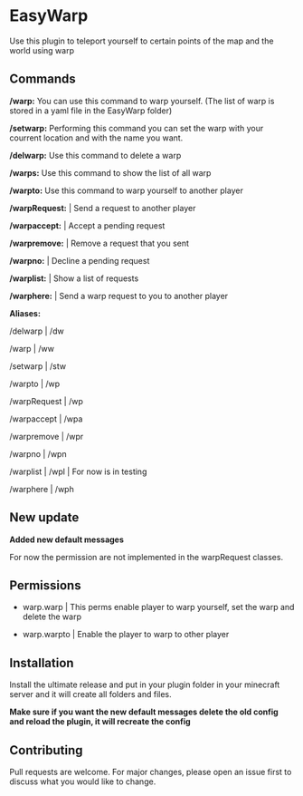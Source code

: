 # EasyWarp

Use this plugin to teleport yourself to certain points of the map and the world using warp

## Commands

**/warp:** You can use this command to warp yourself. (The list of warp is stored in a yaml file in the EasyWarp folder)

**/setwarp:** Performing this command you can set the warp with your courrent location and with the name you want. 

**/delwarp:** Use this command to delete a warp

**/warps:** Use this command to show the list of all warp

**/warpto:** Use this command to warp yourself to another player

**/warpRequest:** | Send a request to another player 

**/warpaccept:** | Accept a pending request

**/warpremove:** | Remove a request that you sent

**/warpno:** | Decline a pending request

**/warplist:** | Show a list of requests

**/warphere:** | Send a warp request to you to another player

**Aliases:**

/delwarp | /dw

/warp | /ww

/setwarp | /stw

/warpto | /wp

/warpRequest | /wp

/warpaccept | /wpa

/warpremove | /wpr

/warpno | /wpn

/warplist | /wpl | For now is in testing

/warphere | /wph

## New update

**Added new default messages**

For now the permission are not implemented in the warpRequest classes.

## Permissions

- warp.warp | This perms enable player to warp yourself, set the warp and delete the warp

- warp.warpto | Enable the player to warp to other player

## Installation
Install the ultimate release and put in your plugin folder in your minecraft server
and it will create all folders and files.

**Make sure if you want the new default messages delete the old config and reload the plugin, 
it will recreate the config**

## Contributing
Pull requests are welcome. For major changes, please open an issue first to discuss what you would like to change.
